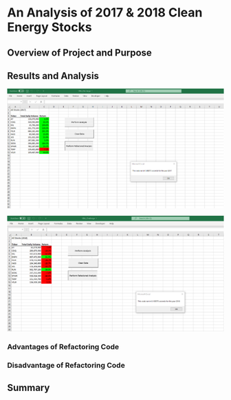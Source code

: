 # An Analysis of 2017 & 2018 Clean Energy Stocks

## Overview of Project and Purpose


## Results and Analysis

![VBA_Challenge_2017](./Resources/VBA_Challenge_2017.png)

![VBA_Challenge_2018](./Resources/VBA_Challenge_2018.png)


### Advantages of Refactoring Code

### Disadvantage of Refactoring Code



## Summary
